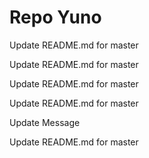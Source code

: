 # Repo Yuno

Update README.md for master

Update README.md for master

Update README.md for master

Update README.md for master

Update Message

Update README.md for master
